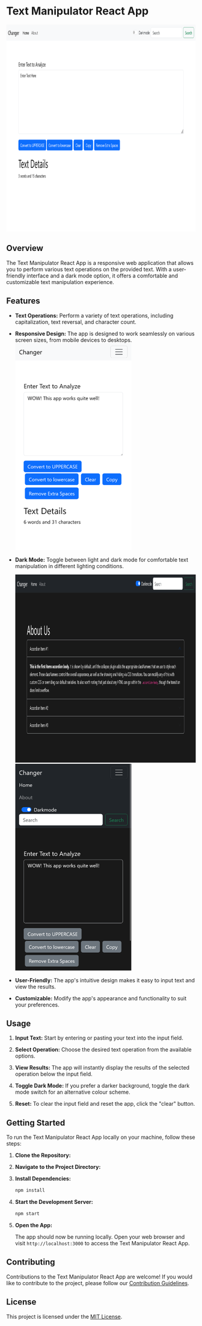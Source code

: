 
# Text Manipulator React App

<img src="https://github.com/Sbahuddin1/Text-Manipulator/blob/main/public/textApp%20(3).png" alt="Alt Text" height="550">

## Overview

The Text Manipulator React App is a responsive web application that allows you to perform various text operations on the provided text. With a user-friendly interface and a dark mode option, it offers a comfortable and customizable text manipulation experience.

## Features

- **Text Operations:** Perform a variety of text operations, including capitalization, text reversal, and character count.
- **Responsive Design:** The app is designed to work seamlessly on various screen sizes, from mobile devices to desktops.
   <img src="https://github.com/Sbahuddin1/Text-Manipulator/blob/main/public/textApp%20(1).png" alt="Alt Text" height="550">

- **Dark Mode:** Toggle between light and dark mode for comfortable text manipulation in different lighting conditions.
  
    <img src="https://github.com/Sbahuddin1/Text-Manipulator/blob/main/public/textApp%20(4).png" alt="Alt Text" height="500">

     <img src="https://github.com/Sbahuddin1/Text-Manipulator/blob/main/public/textApp%20(2).png" alt="Alt Text"  height="550">

- **User-Friendly:** The app's intuitive design makes it easy to input text and view the results.
- **Customizable:** Modify the app's appearance and functionality to suit your preferences.


## Usage

1. **Input Text:** Start by entering or pasting your text into the input field.

2. **Select Operation:** Choose the desired text operation from the available options.

3. **View Results:** The app will instantly display the results of the selected operation below the input field.

4. **Toggle Dark Mode:** If you prefer a darker background, toggle the dark mode switch for an alternative colour scheme.

5. **Reset:** To clear the input field and reset the app, click the "clear" button.


## Getting Started

To run the Text Manipulator React App locally on your machine, follow these steps:

1. **Clone the Repository:**
2. **Navigate to the Project Directory:**

3. **Install Dependencies:**

   ```bash
   npm install
   ```

4. **Start the Development Server:**

   ```bash
   npm start
   ```

5. **Open the App:**
   
   The app should now be running locally. Open your web browser and visit `http://localhost:3000` to access the Text Manipulator React App.

## Contributing

Contributions to the Text Manipulator React App are welcome! If you would like to contribute to the project, please follow our [Contribution Guidelines](CONTRIBUTING.md).


## License

This project is licensed under the [MIT License](LICENSE).

